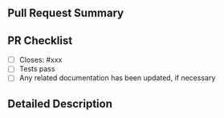 ## Pull Request Summary

<!-- Enter a brief description/summary of your PR here. What does it add, and why is it necessary? Does this new feature solve any problems or bugs? How was it tested — automated or manual software tests, physical hardware tests, or some other method or combination of testing techniques? -->

## PR Checklist

- [ ] Closes: #xxx
- [ ] Tests pass
- [ ] Any related documentation has been updated, if necessary

## Detailed Description

<!-- Provide a more detailed description and any additional information. -->